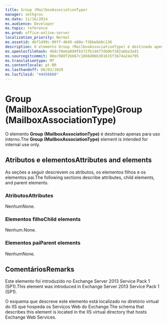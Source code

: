 ```yaml
---
title: Group (MailboxAssociationType)
manager: sethgros
ms.date: 11/16/2014
ms.audience: Developer
ms.topic: reference
ms.prod: office-online-server
localization_priority: Normal
ms.assetid: dbf1499c-90ff-4649-a80e-f36bebb0c136
description: O elemento Group (MailboxAssociationType) é destinado apenas para uso interno.
ms.openlocfilehash: 468cf8e6a099fb572fb14677db06f282abba3a41
ms.sourcegitcommit: 88ec988f2bb67c1866d06b361615f3674a24e795
ms.translationtype: MT
ms.contentlocale: pt-BR
ms.lasthandoff: 06/03/2020
ms.locfileid: "44458660"
---
```

# <a name="group-mailboxassociationtype"></a><span data-ttu-id="8242a-103">Group (MailboxAssociationType)</span><span class="sxs-lookup"><span data-stu-id="8242a-103">Group (MailboxAssociationType)</span></span>

<span data-ttu-id="8242a-104">O elemento **Group (MailboxAssociationType)** é destinado apenas para uso interno.</span><span class="sxs-lookup"><span data-stu-id="8242a-104">The **Group (MailboxAssociationType)** element is intended for internal use only.</span></span> 

## <a name="attributes-and-elements"></a><span data-ttu-id="8242a-105">Atributos e elementos</span><span class="sxs-lookup"><span data-stu-id="8242a-105">Attributes and elements</span></span>

<span data-ttu-id="8242a-106">As seções a seguir descrevem os atributos, os elementos filhos e os elementos pai.</span><span class="sxs-lookup"><span data-stu-id="8242a-106">The following sections describe attributes, child elements, and parent elements.</span></span>
  
### <a name="attributes"></a><span data-ttu-id="8242a-107">Atributos</span><span class="sxs-lookup"><span data-stu-id="8242a-107">Attributes</span></span>

<span data-ttu-id="8242a-108">Nenhum</span><span class="sxs-lookup"><span data-stu-id="8242a-108">None.</span></span>
  
### <a name="child-elements"></a><span data-ttu-id="8242a-109">Elementos filho</span><span class="sxs-lookup"><span data-stu-id="8242a-109">Child elements</span></span>

<span data-ttu-id="8242a-110">Nenhum.</span><span class="sxs-lookup"><span data-stu-id="8242a-110">None.</span></span>
  
### <a name="parent-elements"></a><span data-ttu-id="8242a-111">Elementos pai</span><span class="sxs-lookup"><span data-stu-id="8242a-111">Parent elements</span></span>

<span data-ttu-id="8242a-112">Nenhum</span><span class="sxs-lookup"><span data-stu-id="8242a-112">None.</span></span>
  
## <a name="remarks"></a><span data-ttu-id="8242a-113">Comentários</span><span class="sxs-lookup"><span data-stu-id="8242a-113">Remarks</span></span>

<span data-ttu-id="8242a-114">Este elemento foi introduzido no Exchange Server 2013 Service Pack 1 (SP1).</span><span class="sxs-lookup"><span data-stu-id="8242a-114">This element was introduced in Exchange Server 2013 Service Pack 1 (SP1).</span></span>
  
<span data-ttu-id="8242a-115">O esquema que descreve este elemento está localizado no diretório virtual do IIS que hospeda os Serviços Web do Exchange.</span><span class="sxs-lookup"><span data-stu-id="8242a-115">The schema that describes this element is located in the IIS virtual directory that hosts Exchange Web Services.</span></span>
  


